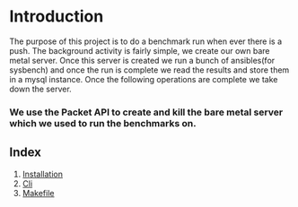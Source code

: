 # Introduction
The purpose of this project is to do a benchmark run when ever there is a push. The background activity is fairly simple, we create our own bare metal server. Once this server is created we run a bunch of ansibles(for sysbench) and once the run is complete we read the results and store them in a mysql instance. Once the following operations are complete we take down the server.

### We use the Packet API to create and kill the bare metal server which we used to run the benchmarks on.

## Index
1. [Installation](Installation.md)
2. [Cli](arewefastyet.md)
3. [Makefile](Makefile.md)